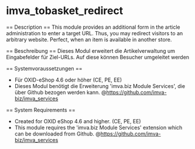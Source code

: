 imva_tobasket_redirect
======================

== Description ==
This module provides an additional form in the article administration to enter a target URL. Thus, you may redirect visitors to an
arbitrary website. Perfect, when an item is available in another store.

== Beschreibung ==
Dieses Modul erweitert die Artikelverwaltung um Eingabefelder für Ziel-URLs. Auf diese können Besucher umgeleitet werden


== Systemvoraussetzungen ==
*	Für OXID-eShop 4.6 oder höher (CE, PE, EE)
*	Dieses Modul benötigt die Erweiterung 'imva.biz Module Services', die über Github bezogen werden kann. @https://github.com/imva-biz/imva_services

== System Requirements ==
*	Created for OXID eShop 4.6 and higher. (CE, PE, EE)
*	This module requires the 'imva.biz Module Services' extension which can be downloaded from Github. @https://github.com/imva-biz/imva_services